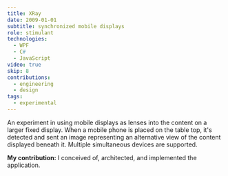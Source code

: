 ```yaml
---
title: XRay
date: 2009-01-01
subtitle: synchronized mobile displays
role: stimulant
technologies:
  - WPF
  - C#
  - JavaScript
video: true
skip: 8
contributions:
  - engineering
  - design
tags:
  - experimental
---
```


An experiment in using mobile displays as lenses into the content on a larger fixed display. When a mobile phone is placed on the table top, it's detected and sent an image representing an alternative view of the content displayed beneath it. Multiple simultaneous devices are supported.

**My contribution:** I conceived of, architected, and implemented the application.
